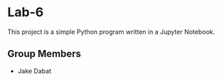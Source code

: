 # Lab-6
This project is a simple Python program written in a Jupyter Notebook.


## Group Members
- Jake Dabat

  
